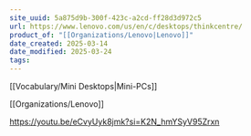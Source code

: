 ```yaml
---
site_uuid: 5a875d9b-300f-423c-a2cd-ff28d3d972c5
url: https://www.lenovo.com/us/en/c/desktops/thinkcentre/
product_of: "[[Organizations/Lenovo|Lenovo]]"
date_created: 2025-03-14
date_modified: 2025-03-24
tags: 
---
```


[[Vocabulary/Mini Desktops|Mini-PCs]]

[[Organizations/Lenovo]]

https://youtu.be/eCvyUyk8jmk?si=K2N_hmYSyV95Zrxn